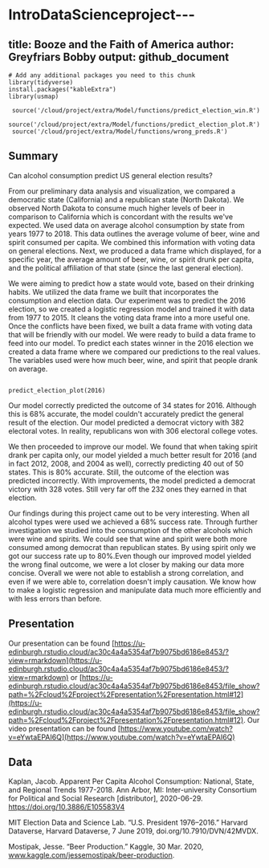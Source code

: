 # IntroDataScienceproject---
title: Booze and the Faith of America 
author: Greyfriars Bobby
output: github_document
---

```{r load-packages, include = FALSE, message = FALSE}
# Add any additional packages you need to this chunk
library(tidyverse)
install.packages("kableExtra")
library(usmap)

 source('/cloud/project/extra/Model/functions/predict_election_win.R')
 source('/cloud/project/extra/Model/functions/predict_election_plot.R')
 source('/cloud/project/extra/Model/functions/wrong_preds.R')

```

## Summary


Can alcohol consumption predict US general election results?

From our preliminary data analysis and visualization, we compared a democratic state (California) and a republican state (North Dakota). We observed North Dakota to consume much higher levels of beer in comparison to California which is concordant with the results we've expected. 
We used data on average alcohol consumption by state from years 1977 to 2018. This data outlines the average volume of beer, wine and spirit consumed per capita. We combined this information with voting data on general elections. Next, we produced a data frame which displayed, for a specific year, the average amount of beer, wine, or spirit drunk per capita, and the political affiliation of that state (since the last general election).

We were aiming to predict how a state would vote, based on their drinking habits. We utilized the data frame we built that incorporates the consumption and election data. Our experiment was to predict the 2016 election, so we created a logistic regression model and trained it with data from 1977 to 2015. It cleans the voting data frame into a more useful one. Once the conflicts have been fixed, we built a data frame with voting data that will be friendly with our model. We were ready to build a data frame to feed into our model. To predict each states winner in the 2016 election we created a data frame where we compared our predictions to the real values.
The variables used were how much beer, wine, and spirit that people drank on average.

```{r preliminary_2016_prediction, echo = FALSE, message=FALSE}

predict_election_plot(2016)

```

Our model correctly predicted the outcome of 34 states for 2016. Although this is 68% accurate, the model couldn't accurately predict the general result of the election. Our model predicted a democrat victory with 382 electoral votes. In reality, republicans won with 306 electoral college votes.

We then proceeded to improve our model. We found that when taking spirit drank per capita only, our model yielded a much better result for 2016 (and in fact 2012, 2008, and 2004 as well), correctly predicting 40 out of 50 states. This is 80% accurate. Still, the outcome of the election was predicted incorrectly. With improvements, the model predicted a democrat victory with 328 votes. Still very far off the 232 ones they earned in that election.

Our findings during this project came out to be very interesting. When all alcohol types were used we achieved a 68% success rate.  Through further investigation we studied into the consumption of the other alcohols which were wine and spirits. We could see that wine and spirit were both more consumed among democrat than republican states. By using spirit only we got our success rate up to 80%.Even though our improved model yielded the wrong final outcome, we were a lot closer by making our data more concise. Overall we were not able to establish a strong correlation, and even if we were able to, correlation doesn't imply causation. We know how to make a logistic regression and manipulate data much more efficiently and with less errors than before.



## Presentation

Our presentation can be found [https://u-edinburgh.rstudio.cloud/ac30c4a4a5354af7b9075bd6186e8453/?view=rmarkdown](https://u-edinburgh.rstudio.cloud/ac30c4a4a5354af7b9075bd6186e8453/?view=rmarkdown) or [https://u-edinburgh.rstudio.cloud/ac30c4a4a5354af7b9075bd6186e8453/file_show?path=%2Fcloud%2Fproject%2Fpresentation%2Fpresentation.html#12](https://u-edinburgh.rstudio.cloud/ac30c4a4a5354af7b9075bd6186e8453/file_show?path=%2Fcloud%2Fproject%2Fpresentation%2Fpresentation.html#12).
Our video presentation can be found [https://www.youtube.com/watch?v=eYwtaEPAI6Q](https://www.youtube.com/watch?v=eYwtaEPAI6Q)



## Data

Kaplan, Jacob. Apparent Per Capita Alcohol Consumption: National, State, and Regional Trends 1977-2018. Ann Arbor, MI: Inter-university Consortium for Political and Social Research [distributor], 2020-06-29. https://doi.org/10.3886/E105583V4

MIT Election Data and Science Lab. “U.S. President 1976–2016.” Harvard Dataverse, Harvard Dataverse, 7 June 2019, doi.org/10.7910/DVN/42MVDX. 

Mostipak, Jesse. “Beer Production.” Kaggle, 30 Mar. 2020, www.kaggle.com/jessemostipak/beer-production. 
